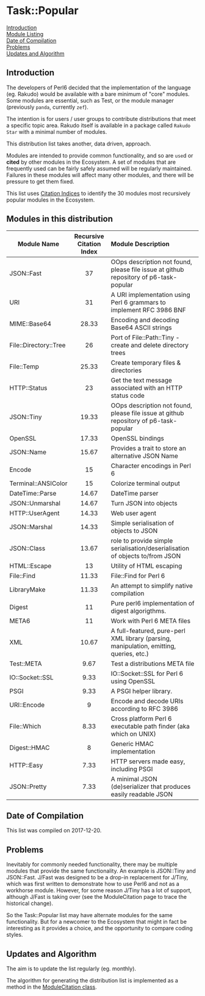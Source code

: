 # Task::Popular
[Introduction](#introduction)    
[Module Listing](#modules-in-this-distribution)  
[Date of Compilation](#date-of-compilation)  
[Problems](#problems)  
[Updates and Algorithm](#updates-and-algorithm)

## Introduction

The developers of Perl6 decided that the implementation
of the language (eg. Rakudo) would be available with a bare minimum of "core" modules.
Some modules are essential, such as Test, or the module manager (previously `panda`, currently `zef`).

The intention is for users / user groups to contribute distributions that meet a specific topic area.
Rakudo itself is available in a package called `Rakudo Star` with a minimal number of modules.

This distribution list takes another, data driven, approach.

Modules are intended to provide common functionality, and so are `use`d or **cited** by other modules in the Ecosystem. A set of modules that are
frequently used can be fairly safely assumed will be regularly maintained. Failures in these modules will affect many other modules, and there will be pressure to get them fixed. 

This list uses [Citation Indices](http://finanalyst.github.io/ModuleCitation/) to identify the 30 modules most recursively popular modules in the Ecosystem.

## Modules in this distribution

| Module Name | Recursive Citation Index | Module Description |
|---| :---: | :--- |
| JSON::Fast | 37 | OOps description not found, please file issue at github repository of p6-task-popular |
| URI | 31 | A URI implementation using Perl 6 grammars to implement RFC 3986 BNF |
| MIME::Base64 | 28.33 | Encoding and decoding Base64 ASCII strings |
| File::Directory::Tree | 26 | Port of File::Path::Tiny - create and delete directory trees |
| File::Temp | 25.33 | Create temporary files & directories |
| HTTP::Status | 23 | Get the text message associated with an HTTP status code |
| JSON::Tiny | 19.33 | OOps description not found, please file issue at github repository of p6-task-popular |
| OpenSSL | 17.33 | OpenSSL bindings |
| JSON::Name | 15.67 | Provides a trait to store an alternative JSON Name |
| Encode | 15 | Character encodings in Perl 6 |
| Terminal::ANSIColor | 15 | Colorize terminal output |
| DateTime::Parse | 14.67 | DateTime parser |
| JSON::Unmarshal | 14.67 | Turn JSON into objects |
| HTTP::UserAgent | 14.33 | Web user agent |
| JSON::Marshal | 14.33 | Simple serialisation of objects to JSON |
| JSON::Class | 13.67 | role to provide simple serialisation/deserialisation of objects to/from JSON |
| HTML::Escape | 13 | Utility of HTML escaping |
| File::Find | 11.33 | File::Find for Perl 6 |
| LibraryMake | 11.33 | An attempt to simplify native compilation |
| Digest | 11 | Pure perl6 implementation of digest algorigthms. |
| META6 | 11 | Work with Perl 6 META files |
| XML | 10.67 | A full-featured, pure-perl XML library (parsing, manipulation, emitting, queries, etc.) |
| Test::META | 9.67 | Test a distributions META file |
| IO::Socket::SSL | 9.33 | IO::Socket::SSL for Perl 6 using OpenSSL |
| PSGI | 9.33 | A PSGI helper library. |
| URI::Encode | 9 | Encode and decode URIs according to RFC 3986 |
| File::Which | 8.33 | Cross platform Perl 6 executable path finder (aka which on UNIX) |
| Digest::HMAC | 8 | Generic HMAC implementation |
| HTTP::Easy | 7.33 | HTTP servers made easy, including PSGI |
| JSON::Pretty | 7.33 | A minimal JSON (de)serializer that produces easily readable JSON |

## Date of Compilation

This list was compiled on 2017-12-20.

## Problems

Inevitably for commonly needed functionality, there may be multiple modules that provide the same functionality.
An example is JSON::Tiny and JSON::Fast. J/Fast was designed to be a drop-in replacement for J/Tiny, which
was first written to demonstrate how to use Perl6 and not as a workhorse module. However, for some reason J/Tiny
has a lot of support, although J/Fast is taking over (see the  ModuleCitation page to trace the historical change).

So the Task::Popular list may have alternate modules for the same functionality. But for a newcomer to the Ecosystem
that might in fact be interesting as it provides a choice, and the opportunity to compare coding styles.

## Updates and Algorithm

The aim is to update the list regularly (eg. monthly).

The algorithm for generating the distribution list is implemented as a method in the [ModuleCitation class](https://github.com/finanalyst/ModuleCitation).
